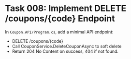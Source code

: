 # Task 008: Implement DELETE /coupons/{code} Endpoint

In `Coupon.API/Program.cs`, add a minimal API endpoint:
- DELETE /coupons/{code}
- Call CouponService.DeleteCouponAsync to soft delete
- Return 204 No Content on success, 404 if not found.